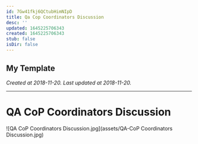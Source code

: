 ```yaml
---
id: 7Gw41fkj6QCtubHimNIpD
title: Qa Cop Coordinators Discussion
desc: ''
updated: 1645225706343
created: 1645225706343
stub: false
isDir: false
---
```

My Template
---

_Created at 2018-11-20._
_Last updated at 2018-11-20._




---

# QA CoP Coordinators Discussion


![QA CoP Coordinators Discussion.jpg](assets/QA-CoP Coordinators Discussion.jpg)

